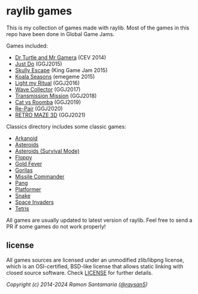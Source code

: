 # raylib games

This is my collection of games made with raylib. Most of the games in this repo have been done in Global Game Jams.

Games included:

 - [Dr Turtle and Mr Gamera](https://github.com/raysan5/raylib-games/tree/master/drturtle) (CEV 2014)
 - [Just Do](https://github.com/raysan5/raylib-games/tree/master/just_do) (GGJ2015)
 - [Skully Escape](https://github.com/raysan5/raylib-games/tree/master/skully_escape) (King Game Jam 2015)
 - [Koala Seasons](https://github.com/raysan5/raylib-games/tree/master/koala_seasons) (emegeme 2015)
 - [Light my Ritual](https://github.com/raysan5/raylib-games/tree/master/light_my_ritual) (GGJ2016)
 - [Wave Collector](https://github.com/raysan5/raylib-games/tree/master/wave_collector) (GGJ2017)
 - [Transmission Mission](https://github.com/raysan5/raylib-games/tree/master/transmission) (GGJ2018)
 - [Cat vs Roomba](https://github.com/raysan5/raylib-games/tree/master/cat_vs_roomba) (GGJ2019)
 - [Re-Pair](https://github.com/raysan5/raylib-games/tree/master/repair) (GGJ2020)
 - [RETRO MAZE 3D](https://github.com/raysan5/raylib-games/tree/master/retro_maze_3d) (GGJ2021)

Classics directory includes some classic games:

 - [Arkanoid](https://github.com/raysan5/raylib-games/blob/master/classics/src/arkanoid.c)
 - [Asteroids](https://github.com/raysan5/raylib-games/blob/master/classics/src/asteroids.c)
 - [Asteroids (Survival Mode)](https://github.com/raysan5/raylib-games/blob/master/classics/src/asteroids_survival.c)
 - [Floppy](https://github.com/raysan5/raylib-games/blob/master/classics/src/floppy.c)
 - [Gold Fever](https://github.com/raysan5/raylib-games/blob/master/classics/src/gold_fever.c)
 - [Gorilas](https://github.com/raysan5/raylib-games/blob/master/classics/src/gorilas.c)
 - [Missile Commander](https://github.com/raysan5/raylib-games/blob/master/classics/src/missile_commander.c)
 - [Pang](https://github.com/raysan5/raylib-games/blob/master/classics/src/pang.c)
 - [Platformer](https://github.com/raysan5/raylib-games/blob/master/classics/src/platformer.c)
 - [Snake](https://github.com/raysan5/raylib-games/blob/master/classics/src/snake.c)
 - [Space Invaders](https://github.com/raysan5/raylib-games/blob/master/classics/src/space_invaders.c)
 - [Tetris](https://github.com/raysan5/raylib-games/blob/master/classics/src/tetris.c)

All games are usually updated to latest version of raylib. Feel free to send a PR if some games do not work properly!

license
-------

All games sources are licensed under an unmodified zlib/libpng license, which is an OSI-certified, BSD-like license that allows static linking with closed source software. Check [LICENSE](LICENSE) for further details.

*Copyright (c) 2014-2024 Ramon Santamaria ([@raysan5](https://github.com/raysan5))*
